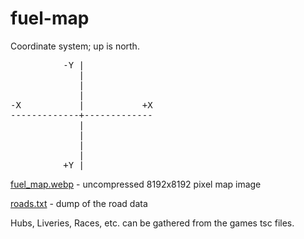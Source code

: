 # fuel-map

Coordinate system; up is north.

<pre>
          -Y |
             |
             |
             |
-X           |           +X
-------------+-------------
             |
             |
             |
             |
          +Y |
</pre>

[fuel_map.webp](https://github.com/widberg/fuel-map/blob/master/fuel_map.webp?raw=true) - uncompressed 8192x8192 pixel map image

[roads.txt](https://github.com/widberg/fuel-map/blob/master/roads.txt?raw=true) - dump of the road data

Hubs, Liveries, Races, etc. can be gathered from the games tsc files.

